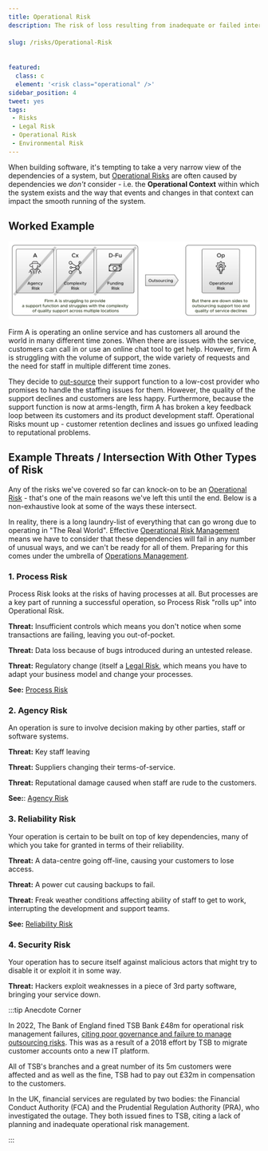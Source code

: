 ```yaml
---
title: Operational Risk
description: The risk of loss resulting from inadequate or failed internal processes, people and systems or from external events.

slug: /risks/Operational-Risk


featured: 
  class: c
  element: '<risk class="operational" />'
sidebar_position: 4
tweet: yes
tags: 
 - Risks
 - Legal Risk
 - Operational Risk
 - Environmental Risk
---
```


<RiskIntro fm={frontMatter} />

When building software, it's tempting to take a very narrow view of the dependencies of a system, but [Operational Risks](/tags/Operational-Risk) are often caused by dependencies we _don't_ consider - i.e. the **Operational Context** within which the system exists and the way that events and changes in that context can impact the smooth running of the system. 

## Worked Example

![Difficulty of providing good support](/img/generated/risks/posters/operational-risk.svg)

Firm A is operating an online service and has customers all around the world in many different time zones.  When there are issues with the service, customers can call in or use an online chat tool to get help.  However, firm A is struggling with the volume of support, the wide variety of requests and the need for staff in multiple different time zones.

They decide to [out-source](/tags/Outsourcing) their support function to a low-cost provider who promises to handle the staffing issues for them.  However, the quality of the support declines and customers are less happy.  Furthermore, because the support function is now at arms-length, firm A has broken a key feedback loop between its customers and its product development staff.  Operational Risks mount up - customer retention declines and issues go unfixed leading to reputational problems.

## Example Threats / Intersection With Other Types of Risk

Any of the risks we've covered so far can knock-on to be an [Operational Risk](/tags/Operational-Risk) - that's one of the main reasons we've left this until the end.  Below is a non-exhaustive look at some of the ways these intersect. 

In reality, there is a long laundry-list of everything that can go wrong due to operating in "The Real World".  Effective [Operational Risk Management](/tags/Operational-Risk) means we have to consider that these dependencies will fail in any number of unusual ways, and we can't be ready for all of them.  Preparing for this comes under the umbrella of [Operations Management](Operations-Mmanagement).

### 1. Process Risk

Process Risk looks at the risks of having processes at all.  But processes are a key part of running a successful operation, so Process Risk "rolls up" into Operational Risk.

**Threat:** Insufficient controls which means you don't notice when some transactions are failing, leaving you out-of-pocket.

**Threat:** Data loss because of bugs introduced during an untested release.

**Threat:** Regulatory change (itself a [Legal Risk](/tags/Legal-Risk), which means you have to adapt your business model and change your processes.

**See:** [Process Risk](/tags/Process-Risk) 

### 2. Agency Risk

An operation is sure to involve decision making by other parties, staff or software systems.  

**Threat:** Key staff leaving

**Threat:** Suppliers changing their terms-of-service.

**Threat:** Reputational damage caused when staff are rude to the customers.
   
**See:**: [Agency Risk](/tags/Agency-Risk) 

### 3. Reliability Risk
 
Your operation is certain to be built on top of key dependencies, many of which you take for granted in terms of their reliability.

**Threat:** A data-centre going off-line, causing your customers to lose access.

**Threat:** A power cut causing backups to fail.

**Threat:** Freak weather conditions affecting ability of staff to get to work, interrupting the development and support teams. 

**See:** [Reliability Risk](/tags/Reliability-Risk)
   
### 4. Security Risk

Your operation has to secure itself against malicious actors that might try to disable it or exploit it in some way. 
 
**Threat:** Hackers exploit weaknesses in a piece of 3rd party software, bringing your service down.
 

:::tip Anecdote Corner

In 2022, The Bank of England fined TSB Bank £48m for operational risk management failures, [citing poor governance and failure to manage outsourcing risks](https://www.bankofengland.co.uk/news/2022/december/tsb-fined-for-operational-resilience-failings).  This was as a result of a 2018 effort by TSB to migrate customer accounts onto a new IT platform.  

All of TSB's branches and a great number of its 5m customers were affected and as well as the fine, TSB had to pay out £32m in compensation to the customers.  

In the UK, financial services are regulated by two bodies: the Financial Conduct Authority (FCA) and the Prudential Regulation Authority (PRA), who investigated the outage.  They both issued fines to TSB, citing a lack of planning and inadequate operational risk management.

:::


 